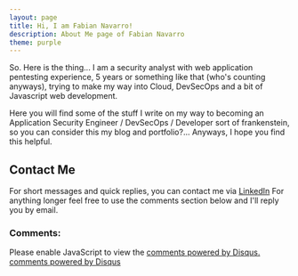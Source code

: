 ```yaml
---
layout: page
title: Hi, I am Fabian Navarro!
description: About Me page of Fabian Navarro
theme: purple
---
```


So. Here is the thing... I am a security analyst with web application pentesting experience, 5 years or something like that (who's counting anyways), trying to make my way into Cloud, DevSecOps and a bit of Javascript web development.

Here you will find some of the stuff I write on my way to becoming an Application Security Engineer / DevSecOps / Developer sort of frankenstein, so you can consider this my blog and portfolio?...  Anyways, I hope you find this helpful.


## Contact Me

For short messages and quick replies, you can contact me via [LinkedIn](https://www.linkedin.com/in/fanavarr/) For anything longer feel free to use the comments section below and I'll reply you by email.

### Comments:

<div id="disqus_thread"></div>
<script type="text/javascript">
  /* * * CONFIGURATION VARIABLES: EDIT BEFORE PASTING INTO YOUR WEBPAGE * * */
  var disqus_shortname = '{{site.disqushandler}}';

  /* * * DON'T EDIT BELOW THIS LINE * * */
  (function() {
      var dsq = document.createElement('script'); dsq.type = 'text/javascript'; dsq.async = true;
      dsq.src = '//' + disqus_shortname + '.disqus.com/embed.js';
      (document.getElementsByTagName('head')[0] || document.getElementsByTagName('body')[0]).appendChild(dsq);
  })();
</script>
<noscript>Please enable JavaScript to view the <a href="http://disqus.com/?ref_noscript">comments powered by Disqus.</a></noscript>
<a href="http://disqus.com" class="dsq-brlink">comments powered by <span class="logo-disqus">Disqus</span></a>

<script src="https://txtpen.com/embed.js?site={{site.txtpenhandler}}" />

